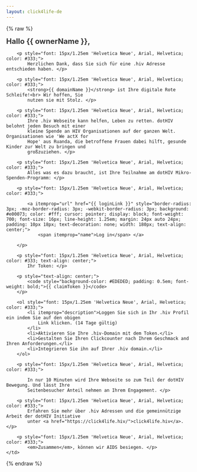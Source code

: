 ```yaml
---
layout: click4life-de
---
```


{% raw %}
<tr width="100%" itemscope itemtype="http://schema.org/EmailMessage">
    <td valign="top" align="left" style="background:#fff; padding: 40px;" itemprop="action" itemscope itemtype="http://schema.org/ViewAction">
        <h1 style="font-size: 20px; margin: 0; color: #333;">
            Hallo {{ ownerName }}, </h1>

        <p style="font: 15px/1.25em 'Helvetica Neue', Arial, Helvetica; color: #333;">
            Herzlichen Dank, dass Sie sich für eine .hiv Adresse entschieden haben. </p>

        <p style="font: 15px/1.25em 'Helvetica Neue', Arial, Helvetica; color: #333;">
            <strong>{{ domainName }}</strong> ist Ihre digitale Rote Schleife!<br> Wir hoffen, Sie
            nutzen sie mit Stolz. </p>

        <p style="font: 15px/1.25em 'Helvetica Neue', Arial, Helvetica; color: #333;">
            Ihre .hiv Webseite kann helfen, Leben zu retten. dotHIV belohnt jeden Besuch mit einer
            kleine Spende an HIV Organisationen auf der ganzen Welt. Organisationen wie 'We actX for
            Hope' aus Ruanda, die betroffene Frauen dabei hilft, gesunde Kinder zur Welt zu bringen und
            großzuziehen. </p>

        <p style="font: 15px/1.25em 'Helvetica Neue', Arial, Helvetica; color: #333;">
            Alles was es dazu braucht, ist Ihre Teilnahme am dotHIV Mikro-Spenden-Programm: </p>

        <p style="font: 15px/1.25em 'Helvetica Neue', Arial, Helvetica; color: #333;">

            <a itemprop="url" href="{{ loginLink }}" style="border-radius: 3px; -moz-border-radius: 3px; -webkit-border-radius: 3px; background: #e00073; color: #fff; cursor: pointer; display: block; font-weight: 700; font-size: 16px; line-height: 1.25em; margin: 24px auto 24px; padding: 10px 18px; text-decoration: none; width: 180px; text-align: center;">
                <span itemprop="name">Log in</span> </a>

        </p>

        <p style="font: 15px/1.25em 'Helvetica Neue', Arial, Helvetica; color: #333; text-align: center;">
            Ihr Token: </p>

        <p style="text-align: center;">
            <code style="background-color: #EDEDED; padding: 0.5em; font-weight: bold;">{{ claimToken }}</code>
        </p>

        <ol style="font: 15px/1.25em 'Helvetica Neue', Arial, Helvetica; color: #333;">
            <li itemprop="description">Loggen Sie sich in Ihr .hiv Profil ein indem Sie auf den obigen
                Link klicken. (14 Tage gültig)
            </li>
            <li>Aktivieren Sie Ihre .hiv-Domain mit dem Token.</li>
            <li>Gestalten Sie Ihren Clickcounter nach Ihrem Geschmack and Ihren Anforderungen.</li>
            <li>Integrieren Sie ihn auf Ihrer .hiv domain.</li>
        </ol>

        <p style="font: 15px/1.25em 'Helvetica Neue', Arial, Helvetica; color: #333;">

            In nur 10 Minuten wird Ihre Webseite so zum Teil der dotHIV Bewegung. Und lässt Ihre
            Seitenbesucher Anteil nehmen an Ihrem Engagement. </p>

        <p style="font: 15px/1.25em 'Helvetica Neue', Arial, Helvetica; color: #333;">
            Erfahren Sie mehr über .hiv Adressen und die gemeinnützige Arbeit der dotHIV Initiative
            unter <a href="https://click4life.hiv/">click4life.hiv</a>. </p>

        <p style="font: 15px/1.25em 'Helvetica Neue', Arial, Helvetica; color: #333;">
            <em>Zusammen</em>, können wir AIDS besiegen. </p>
    </td>
</tr>
{% endraw %}

